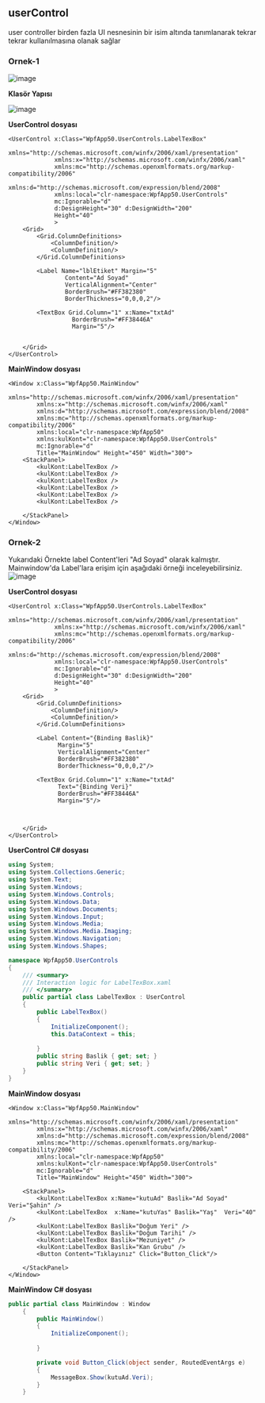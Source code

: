## userControl ##

user controller birden fazla UI nesnesinin bir isim altında tanımlanarak  tekrar tekrar kullanılmasına olanak sağlar

### Ornek-1 ###

![image](https://user-images.githubusercontent.com/28144917/159414425-22ed842f-8ca1-4346-8af6-54f2dfe9d1b8.png)


**Klasör Yapısı**

![image](https://user-images.githubusercontent.com/28144917/159414654-7e748c99-b394-49b7-80c1-5dfbc2e55213.png)




**UserControl dosyası**

```xaml
<UserControl x:Class="WpfApp50.UserControls.LabelTexBox"
             xmlns="http://schemas.microsoft.com/winfx/2006/xaml/presentation"
             xmlns:x="http://schemas.microsoft.com/winfx/2006/xaml"
             xmlns:mc="http://schemas.openxmlformats.org/markup-compatibility/2006" 
             xmlns:d="http://schemas.microsoft.com/expression/blend/2008" 
             xmlns:local="clr-namespace:WpfApp50.UserControls"
             mc:Ignorable="d" 
             d:DesignHeight="30" d:DesignWidth="200"
             Height="40"
             >
    <Grid>
        <Grid.ColumnDefinitions>
            <ColumnDefinition/>
            <ColumnDefinition/>
        </Grid.ColumnDefinitions>

        <Label Name="lblEtiket" Margin="5" 
                Content="Ad Soyad" 
                VerticalAlignment="Center" 
                BorderBrush="#FF382380" 
                BorderThickness="0,0,0,2"/>
                
        <TextBox Grid.Column="1" x:Name="txtAd" 
                  BorderBrush="#FF38446A"
                  Margin="5"/>


    </Grid>
</UserControl>

```

**MainWindow dosyası**

```xaml
<Window x:Class="WpfApp50.MainWindow"
        xmlns="http://schemas.microsoft.com/winfx/2006/xaml/presentation"
        xmlns:x="http://schemas.microsoft.com/winfx/2006/xaml"
        xmlns:d="http://schemas.microsoft.com/expression/blend/2008"
        xmlns:mc="http://schemas.openxmlformats.org/markup-compatibility/2006"
        xmlns:local="clr-namespace:WpfApp50"
        xmlns:kulKont="clr-namespace:WpfApp50.UserControls"
        mc:Ignorable="d"
        Title="MainWindow" Height="450" Width="300">
    <StackPanel>
        <kulKont:LabelTexBox />
        <kulKont:LabelTexBox />
        <kulKont:LabelTexBox />
        <kulKont:LabelTexBox />
        <kulKont:LabelTexBox />
        <kulKont:LabelTexBox />

    </StackPanel>
</Window>

```






### Ornek-2 ###
Yukarıdaki Örnekte label Content'leri "Ad Soyad" olarak kalmıştır. Mainwindow'da Label'lara erişim için aşağıdaki örneği inceleyebilirsiniz.
![image](https://user-images.githubusercontent.com/28144917/159418667-992d8f2e-c8cc-4832-a7bd-7e6656abdbce.png)




**UserControl dosyası**

```xaml
<UserControl x:Class="WpfApp50.UserControls.LabelTexBox"
             xmlns="http://schemas.microsoft.com/winfx/2006/xaml/presentation"
             xmlns:x="http://schemas.microsoft.com/winfx/2006/xaml"
             xmlns:mc="http://schemas.openxmlformats.org/markup-compatibility/2006" 
             xmlns:d="http://schemas.microsoft.com/expression/blend/2008" 
             xmlns:local="clr-namespace:WpfApp50.UserControls"
             mc:Ignorable="d" 
             d:DesignHeight="30" d:DesignWidth="200"
             Height="40"
             >
    <Grid>
        <Grid.ColumnDefinitions>
            <ColumnDefinition/>
            <ColumnDefinition/>
        </Grid.ColumnDefinitions>

        <Label Content="{Binding Baslik}" 
              Margin="5"  
              VerticalAlignment="Center" 
              BorderBrush="#FF382380" 
              BorderThickness="0,0,0,2"/>
              
        <TextBox Grid.Column="1" x:Name="txtAd" 
              Text="{Binding Veri}" 
              BorderBrush="#FF38446A" 
              Margin="5"/>
        


    </Grid>
</UserControl>

```
**UserControl C# dosyası**

```csharp
using System;
using System.Collections.Generic;
using System.Text;
using System.Windows;
using System.Windows.Controls;
using System.Windows.Data;
using System.Windows.Documents;
using System.Windows.Input;
using System.Windows.Media;
using System.Windows.Media.Imaging;
using System.Windows.Navigation;
using System.Windows.Shapes;

namespace WpfApp50.UserControls
{
    /// <summary>
    /// Interaction logic for LabelTexBox.xaml
    /// </summary>
    public partial class LabelTexBox : UserControl
    {
        public LabelTexBox()
        {
            InitializeComponent();
            this.DataContext = this;
           
        }
        public string Baslik { get; set; }
        public string Veri { get; set; }
    }
}

```

**MainWindow dosyası**

```xaml
<Window x:Class="WpfApp50.MainWindow"
        xmlns="http://schemas.microsoft.com/winfx/2006/xaml/presentation"
        xmlns:x="http://schemas.microsoft.com/winfx/2006/xaml"
        xmlns:d="http://schemas.microsoft.com/expression/blend/2008"
        xmlns:mc="http://schemas.openxmlformats.org/markup-compatibility/2006"
        xmlns:local="clr-namespace:WpfApp50"
        xmlns:kulKont="clr-namespace:WpfApp50.UserControls"
        mc:Ignorable="d"
        Title="MainWindow" Height="450" Width="300">
        
    <StackPanel>
        <kulKont:LabelTexBox x:Name="kutuAd" Baslik="Ad Soyad" Veri="Şahin" />
        <kulKont:LabelTexBox  x:Name="kutuYas" Baslik="Yaş"  Veri="40" />
        <kulKont:LabelTexBox Baslik="Doğum Yeri" />
        <kulKont:LabelTexBox Baslik="Doğum Tarihi" />
        <kulKont:LabelTexBox Baslik="Mezuniyet" />
        <kulKont:LabelTexBox Baslik="Kan Grubu" />
        <Button Content="Tıklayınız" Click="Button_Click"/>

    </StackPanel>
</Window>

```

**MainWindow C# dosyası**

```csharp
public partial class MainWindow : Window
    {
        public MainWindow()
        {
            InitializeComponent();
           
        }

        private void Button_Click(object sender, RoutedEventArgs e)
        {
            MessageBox.Show(kutuAd.Veri);
        }
    }
```



